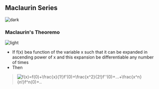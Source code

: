 ## Maclaurin Series 
![dark](https://user-images.githubusercontent.com/12748752/132402918-976c6cc7-cc94-4267-9513-b3937504eb63.png)

### Maclaurin's Theoremo
![light](https://user-images.githubusercontent.com/12748752/132402912-1a2a215e-de2f-4536-b28e-e75197136af9.png)
* If f(x) bea function of the variable x such that it can be expanded in ascending power of x and this expansion be differentiable any number of times
*  Then 
> <img src="https://latex.codecogs.com/svg.image?f(x)=f(0)&plus;\frac{x}{1!}f'(0)&plus;\frac{x^2}{2!}f''(0)&plus;...&plus;\frac{x^n}{n!}f^n(0)&plus;.." title="f(x)=f(0)+\frac{x}{1!}f'(0)+\frac{x^2}{2!}f''(0)+...+\frac{x^n}{n!}f^n(0)+.." />
